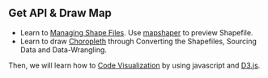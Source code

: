 ## Get API & Draw Map 

- Learn to [Managing Shape Files](https://github.com/zachpino/realtimespace/tree/master/week3). Use [mapshaper](http://mapshaper.org/) to preview Shapefile.
- Learn to draw [Choropleth](https://github.com/zachpino/realtimespace/tree/master/week4) through Converting the Shapefiles, Sourcing Data and Data-Wrangling. 

Then, we will learn how to [Code Visualization](data.md) by using javascript and [D3.js](https://d3js.org/).
